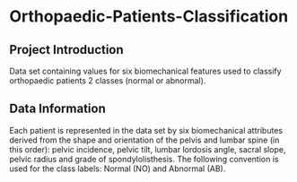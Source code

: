 # Orthopaedic-Patients-Classification
## Project Introduction
Data set containing values for six biomechanical features used to classify orthopaedic patients 2 classes (normal or abnormal).
## Data Information
Each patient is represented in the data set by six biomechanical attributes derived from the shape and orientation of the pelvis and lumbar spine (in this order): pelvic incidence, pelvic tilt, lumbar lordosis angle, sacral slope, pelvic radius and grade of spondylolisthesis. The following convention is used for the class labels: Normal (NO) and Abnormal (AB).
